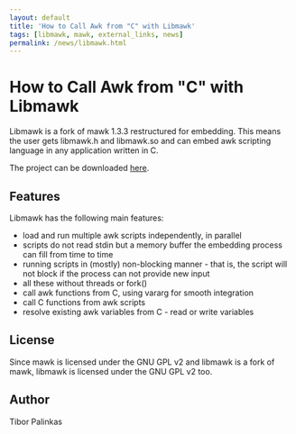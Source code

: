 ```yaml
---
layout: default
title: 'How to Call Awk from "C" with Libmawk'
tags: [libmawk, mawk, external_links, news]
permalink: /news/libmawk.html
---
```


How to Call Awk from "C" with Libmawk
=====================================

Libmawk is a fork of mawk 1.3.3 restructured for embedding. This means the
user gets libmawk.h and libmawk.so and can embed awk scripting language
in any application written in C.

The project can be downloaded [here][1].

Features
--------

Libmawk has the following main features:

+ load and run multiple awk scripts independently, in parallel
+ scripts do not read stdin but a memory buffer the embedding process
  can fill from time to time
+ running scripts in (mostly) non-blocking manner - that is, the script
  will not block if the process can not provide new input
+ all these without threads or fork()
+ call awk functions from C, using vararg for smooth integration
+ call C functions from awk scripts
+ resolve existing awk variables from C - read or write variables


License
-------

Since mawk is licensed under the GNU GPL v2 and libmawk is a fork of mawk,
libmawk is licensed under the GNU GPL v2 too.

Author
------

Tibor Palinkas 

[1]: http://repo.hu/projects/libmawk/download.html
